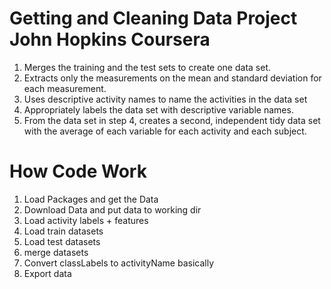 # Getting and Cleaning Data Project John Hopkins Coursera

 1. Merges the training and the test sets to create one data set.
 2. Extracts only the measurements on the mean and standard deviation for each measurement.
 3. Uses descriptive activity names to name the activities in the data set
 4. Appropriately labels the data set with descriptive variable names.
 5. From the data set in step 4, creates a second, independent tidy data set with the average of each variable for each activity and each subject.

# How Code Work

1. Load Packages and get the Data
2. Download Data and put data to working dir
3. Load activity labels + features
4. Load train datasets
5. Load test datasets
6. merge datasets
7. Convert classLabels to activityName basically
8. Export data
